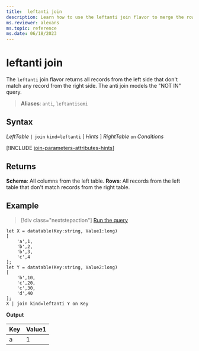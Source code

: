 ```yaml
---
title:  leftanti join
description: Learn how to use the leftanti join flavor to merge the rows of two tables. 
ms.reviewer: alexans
ms.topic: reference
ms.date: 06/18/2023
---
```


# leftanti join

The `leftanti` join flavor returns all records from the left side that don't match any record from the right side. The anti join models the "NOT IN" query.

> **Aliases**: `anti`, `leftantisemi`

## Syntax

*LeftTable* `|` `join` `kind=leftanti` [ *Hints* ] *RightTable* `on` *Conditions*

[!INCLUDE [join-parameters-attributes-hints](../../includes/join-parameters-attributes-hints.md)]

## Returns

**Schema**: All columns from the left table.
**Rows**: All records from the left table that don't match records from the right table.

## Example

> [!div class="nextstepaction"]
> <a href="https://dataexplorer.azure.com/clusters/help/databases/Samples?query=H4sIAAAAAAAAA8tJLVGIULBVSEksAcKknFQN79RKq+KSosy8dB2FsMSc0lRDq5z8vHRNrmguBSBQT1TXMdSBMJPUdYwQTGMoM1ldx4Qr1porB2h0JH6jjVCNBhpiaIAwxQiJbQxjpwBNNwAZH6FQo5CVn5mnkJ2Zl2Kbk5pWkphXkgm0MT9PAWgRAESy1PfZAAAA" target="_blank">Run the query</a>

```kusto
let X = datatable(Key:string, Value1:long)
[
    'a',1,
    'b',2,
    'b',3,
    'c',4
];
let Y = datatable(Key:string, Value2:long)
[
    'b',10,
    'c',20,
    'c',30,
    'd',40
];
X | join kind=leftanti Y on Key
```

**Output**

|Key|Value1|
|---|---|
|a|1|
